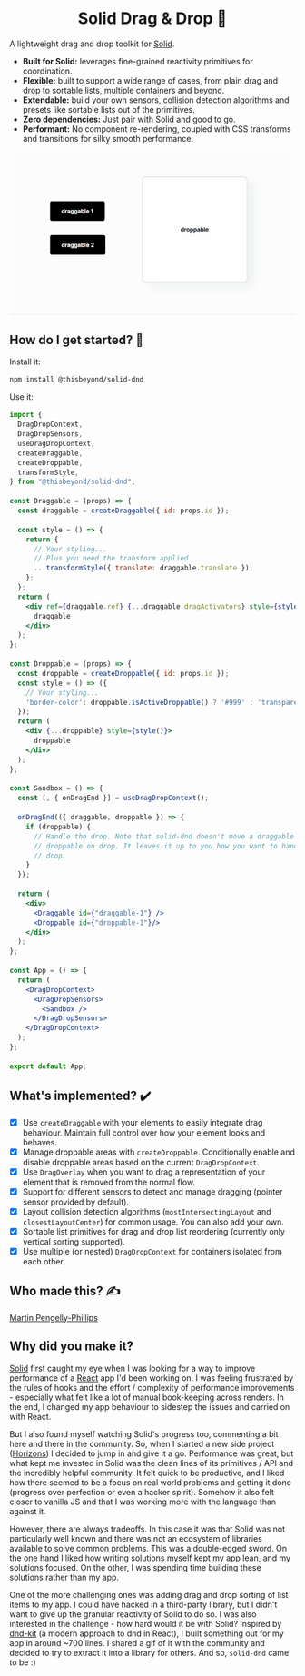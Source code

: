 <h1 align="center">Solid Drag & Drop 🐨</h1>

A lightweight drag and drop toolkit for [Solid](https://solidjs.com/).

- **Built for Solid:** leverages fine-grained reactivity primitives for
  coordination.
- **Flexible:** built to support a wide range of cases, from plain drag and drop
  to sortable lists, multiple containers and beyond.
- **Extendable:** build your own sensors, collision detection algorithms and
  presets like sortable lists out of the primitives.
- **Zero dependencies:** Just pair with Solid and good to go. 
- **Performant:** No component re-rendering, coupled with CSS transforms and
  transitions for silky smooth performance.

![solid drag and drop preview](./resources/solid-dnd-preview-small.gif?raw=true)

## How do I get started? 🧭

Install it:

```bash
npm install @thisbeyond/solid-dnd
```

Use it:

```jsx
import {
  DragDropContext,
  DragDropSensors,
  useDragDropContext,
  createDraggable,
  createDroppable,
  transformStyle,
} from "@thisbeyond/solid-dnd";

const Draggable = (props) => {
  const draggable = createDraggable({ id: props.id });

  const style = () => {
    return {
      // Your styling...
      // Plus you need the transform applied.
      ...transformStyle({ translate: draggable.translate }),
    };
  };
  return (
    <div ref={draggable.ref} {...draggable.dragActivators} style={style()}>
      draggable
    </div>
  );
};

const Droppable = (props) => {
  const droppable = createDroppable({ id: props.id });
  const style = () => ({
    // Your styling...
    'border-color': droppable.isActiveDroppable() ? '#999' : 'transparent'
  });
  return (
    <div {...droppable} style={style()}>
      droppable
    </div>
  );
};

const Sandbox = () => {
  const [, { onDragEnd }] = useDragDropContext();

  onDragEnd(({ draggable, droppable }) => {
    if (droppable) {
      // Handle the drop. Note that solid-dnd doesn't move a draggable into a
      // droppable on drop. It leaves it up to you how you want to handle the
      // drop.
    }
  });
  
  return (
    <div>
      <Draggable id={"draggable-1"} />
      <Droppable id={"droppable-1"}/>
    </div>
  );
};

const App = () => {
  return (
    <DragDropContext>
      <DragDropSensors>
        <Sandbox />
      </DragDropSensors>
    </DragDropContext>
  );
};

export default App;
```

## What's implemented? ✔️

- [x] Use `createDraggable` with your elements to easily integrate drag
behaviour. Maintain full control over how your element looks and behaves.
- [x] Manage droppable areas with `createDroppable`. Conditionally enable and
disable droppable areas based on the current `DragDropContext`.
- [x] Use `DragOverlay` when you want to drag a representation of your element
that is removed from the normal flow.
- [x] Support for different sensors to detect and manage dragging (pointer
sensor provided by default).
- [x] Layout collision detection algorithms (`mostIntersectingLayout` and
`closestLayoutCenter`) for common usage. You can also add your own.
- [x] Sortable list primitives for drag and drop list reordering (currently only
vertical sorting supported).
- [x] Use multiple (or nested) `DragDropContext` for containers isolated from
each other.

## Who made this? ✍

[Martin Pengelly-Phillips](https://twitter.com/thesociablenet)

## Why did you make it?

[Solid](https://solidjs.com) first caught my eye when I was looking for a way to
improve performance of a [React](https://reactjs.org) app I'd been working on. I
was feeling frustrated by the rules of hooks and the effort / complexity of
performance improvements - especially what felt like a lot of manual
book-keeping across renders. In the end, I changed my app behaviour to sidestep
the issues and carried on with React.

But I also found myself watching Solid's progress too, commenting a bit here and
there in the community. So, when I started a new side project
([Horizons](https://gethorizons.com/app)) I decided to jump in and give it a go.
Performance was great, but what kept me invested in Solid was the clean lines of
its primitives / API and the incredibly helpful community. It felt quick to be
productive, and I liked how there seemed to be a focus on real world problems
and getting it done (progress over perfection or even a hacker spirit). Somehow
it also felt closer to vanilla JS and that I was working more with the language
than against it.

However, there are always tradeoffs. In this case it was that Solid was not
particularly well known and there was not an ecosystem of libraries available to
solve common problems. This was a double-edged sword. On the one hand I liked
how writing solutions myself kept my app lean, and my solutions focused. On the
other, I was spending time building these solutions rather than my app.

One of the more challenging ones was adding drag and drop sorting of list items
to my app. I could have hacked in a third-party library, but I didn't want to
give up the granular reactivity of Solid to do so. I was also interested in the
challenge - how hard would it be with Solid? Inspired by
[dnd-kit](https://dndkit.com) (a modern approach to dnd in React), I built
something out for my app in around ~700 lines. I shared a gif of it with the
community and decided to try to extract it into a library for others. And so,
`solid-dnd` came to be :)